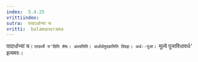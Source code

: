 ```yaml
---
index:  5.4.25
vrittiindex: 
sutra:  पादाऽर्धाभ्यां च
vritti:  balamanorama 
---
```


पादार्धाभ्यां च। `तादर्थ्ये य'दिति शेषः। अध्र्यमिति। अर्धार्थमुदकमिति विग्रहः। अर्ध--पूजा। `मूल्ये पूजाविधावर्धः' इत्यमरः। 

